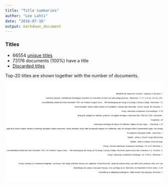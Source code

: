 ```yaml
---
title: "Title summaries"
author: "Leo Lahti"
date: "2016-07-16"
output: markdown_document
---
```



### Titles

 * 66554 [unique titles](output.tables/title_accepted.csv)
 * 73176 documents (100%) have a title
 * [Discarded titles](output.tables/title_discarded.csv)

Top-20 titles are shown together with the number of documents.

![plot of chunk summarytitle](figure/summarytitle-1.png)

